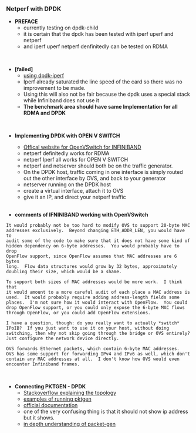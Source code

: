 ### Netperf with DPDK

- **PREFACE**
    - currently testing on dpdk-child
    - it is certain that the dpdk has been tested with iperf uperf and netperf
    - and iperf uperf netperf denfinitedly can be tested on RDMA

<br>

- **[failed]**
    - [using dpdk-iperf](https://github.com/ansyun/dpdk-iperf)
    - Iperf already saturated the line speed of the card so there was no improvement to be made.
    - Using this will also not be fair because the dpdk uses a special stack while Infiniband does not use it
    - **The benchmark area should have same Implementation for all RDMA and DPDK**

<br>

- **Implementing DPDK with OPEN V SWITCH**
    - [Offical website for OpenVSwitch for INFINIBAND](https://wiki.openstack.org/wiki/Mellanox-Neutron-Juno-Redhat-InfiniBand)
    - netperf definitedly works for RDMA
    - netperf Iperf all works for OPEN V SWITCH
    - netperf and netserver should both be on the traffic generator.
    - On the DPDK host, traffic coming in one interface is simply routed out the other interface by OVS, and back to your generator
    - netserver running on the DPDK host
    - create a virtual interface, attach it to OVS
    - give it an IP, and direct your netperf traffic

    <br>

- **comments of IFNINIBAND working with OpenVSwitch**

```
It would probably not be too hard to modify OVS to support 20-byte MAC
addresses exclusively.  Beyond changing ETH_ADDR_LEN, you would have to
audit some of the code to make sure that it does not have some kind of
hidden dependency on 6-byte addresses.  You would probably have to drop
OpenFlow support, since OpenFlow assumes that MAC addresses are 6 bytes
long.  Flow data structures would grow by 32 bytes, approximately
doubling their size, which would be a shame.

To support both sizes of MAC addresses would be more work.  I think that
it would amount to a more careful audit of each place a MAC address is
used.  It would probably require adding address-length fields some
places.  I'm not sure how it would interact with OpenFlow.  You could
drop OpenFlow support, or you could only expose the 6-byte MAC flows
through OpenFlow, or you could add OpenFlow extensions.

I have a question, though: do you really want to actually *switch*
IPoIB?  If you just want to use it on your host, without doing
switching, then why not skip going through the bridge or OVS entirely?
Just configure the network device directly.
```

```
OVS forwards Ethernet packets, which contain 6-byte MAC addresses.
OVS has some support for forwarding IPv4 and IPv6 as well, which don't
contain any MAC addresses at all.  I don't know how OVS would even
encounter Infiniband frames.
```

<br>

- **Connecting PKTGEN - DPDK**
    - [Stackoverflow explaining the topology ](https://stackoverflow.com/questions/45473475/understanding-dpdk-pktgens-destination-addressing)
    - [examples of running pktgen](https://github.com/danieltt/pktgen/tree/master/examples)
    - [official documentation](http://pktgen-dpdk.readthedocs.io/en/latest/getting_started.html)
    - one of the very confusing thing is that it should not show ip address but it shows.
    - [in depth understanding of packet-gen](https://people.kth.se/~danieltt/pktgen/docs/DanielTurull-thesis.pdf)








<br>
